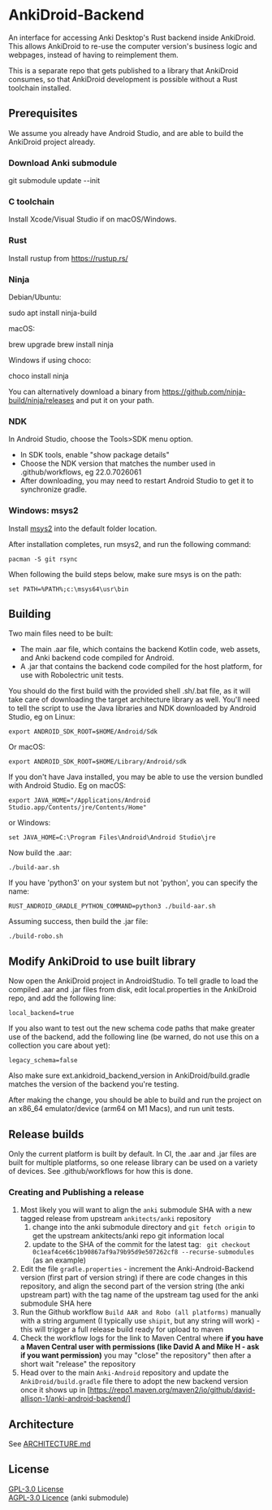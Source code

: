 # AnkiDroid-Backend

An interface for accessing Anki Desktop's Rust backend inside AnkiDroid. This
allows AnkiDroid to re-use the computer version's business logic and webpages,
instead of having to reimplement them.

This is a separate repo that gets published to a library that AnkiDroid consumes,
so that AnkiDroid development is possible without a Rust toolchain installed.

## Prerequisites

We assume you already have Android Studio, and are able to build the AnkiDroid
project already.

### Download Anki submodule

git submodule update --init

### C toolchain

Install Xcode/Visual Studio if on macOS/Windows.

### Rust

Install rustup from <https://rustup.rs/>

### Ninja

Debian/Ubuntu:

  sudo apt install ninja-build

macOS:

  brew upgrade
  brew install ninja

Windows if using choco:

  choco install ninja

You can alternatively download a binary from <https://github.com/ninja-build/ninja/releases>
and put it on your path.

### NDK

In Android Studio, choose the Tools>SDK menu option.

- In SDK tools, enable "show package details"
- Choose the NDK version that matches the number used in .github/workflows, eg 22.0.7026061
- After downloading, you may need to restart Android Studio to get it to
synchronize gradle.

### Windows: msys2

Install [msys2](https://www.msys2.org/) into the default folder location.

After installation completes, run msys2, and run the following command:

```
pacman -S git rsync
```

When following the build steps below, make sure msys is on the path:

```
set PATH=%PATH%;c:\msys64\usr\bin
```

## Building

Two main files need to be built:

- The main .aar file, which contains the backend Kotlin code, web assets, and
Anki backend code compiled for Android.
- A .jar that contains the backend code compiled for the host platform, for use
with Robolectric unit tests.

You should do the first build with the provided shell .sh/.bat file, as it will
take care of downloading the target architecture library as well. You'll need
to tell the script to use the Java libraries and NDK downloaded by Android Studio,
eg on Linux:

```
export ANDROID_SDK_ROOT=$HOME/Android/Sdk
```

Or macOS:

```
export ANDROID_SDK_ROOT=$HOME/Library/Android/sdk
```

If you don't have Java installed, you may be able to use the version bundled
with Android Studio. Eg on macOS:

```
export JAVA_HOME="/Applications/Android Studio.app/Contents/jre/Contents/Home"
```

or Windows:

```
set JAVA_HOME=C:\Program Files\Android\Android Studio\jre
```

Now build the .aar:

```
./build-aar.sh
```

If you have 'python3' on your system but not 'python', you can specify
the name:

```
RUST_ANDROID_GRADLE_PYTHON_COMMAND=python3 ./build-aar.sh
```

Assuming success, then build the .jar file:

```
./build-robo.sh
```

## Modify AnkiDroid to use built library

Now open the AnkiDroid project in AndroidStudio. To tell gradle to load the
compiled .aar and .jar files from disk, edit local.properties
in the AnkiDroid repo, and add the following line:

```
local_backend=true
```

If you also want to test out the new schema code paths that make greater use of the backend,
add the following line (be warned, do not use this on a collection you care about yet):

```
legacy_schema=false
```

Also make sure ext.ankidroid_backend_version in AnkiDroid/build.gradle matches the version
of the backend you're testing.

After making the change, you should be able to build and run the project on an x86_64
emulator/device (arm64 on M1 Macs), and run unit tests.

## Release builds

Only the current platform is built by default. In CI, the .aar and .jar files
are built for multiple platforms, so one release library can be used on a variety
of devices. See .github/workflows for how this is done.

### Creating and Publishing a release

1. Most likely you will want to align the `anki` submodule SHA with a new tagged release from upstream `ankitects/anki` repository
   1. change into the anki submodule directory and `git fetch origin` to get the upstream ankitects/anki repo git information local
   1. update to the SHA of the commit for the latest tag: ` git checkout 0c1eaf4ce66c1b90867af9a79b95d9e507262cf8 --recurse-submodules` (as an example)
1. Edit the file `gradle.properties` - increment the Anki-Android-Backend version (first part of version string) if there are code changes in this repository, and align the second part of the version string (the anki upstream part) with the tag name of the upstream tag used for the anki submodule SHA here
1. Run the Github workflow `Build AAR and Robo (all platforms)` manually with a string argument (I typically use `shipit`, but any string will work) - this will trigger a full release build ready for upload to maven
1. Check the workflow logs for the link to Maven Central where **if you have a Maven Central user with permissions (like David A and Mike H - ask if you want permission)** you may "close" the repository" then after a short wait "release" the repository
1. Head over to the main `Anki-Android` repository and update the `AnkiDroid/build.gradle` file there to adopt the new backend version once it shows up in [https://repo1.maven.org/maven2/io/github/david-allison-1/anki-android-backend/]

## Architecture

See [ARCHITECTURE.md](./docs/ARCHITECTURE.md)

## License

[GPL-3.0 License](https://github.com/ankidroid/Anki-Android/blob/master/COPYING)  
[AGPL-3.0 Licence](https://github.com/AnkiDroid/anki/blob/main/LICENSE) (anki submodule)
